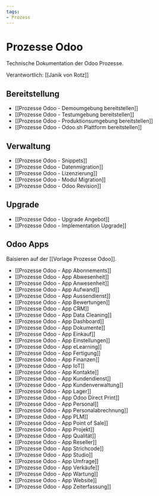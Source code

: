 ```yaml
---
tags:
- Prozess
---
```

# Prozesse Odoo

Technische Dokumentation der Odoo Prozesse.

Verantwortlich: [[Janik von Rotz]]

## Bereitstellung

* [[Prozesse Odoo - Demoumgebung bereitstellen]]
* [[Prozesse Odoo - Testumgebung bereitstellen]]
* [[Prozesse Odoo - Produktionsumgebung bereitstellen]]
* [[Prozesse Odoo - Odoo.sh Plattform bereitstellen]]

## Verwaltung

* [[Prozesse Odoo - Snippets]]
* [[Prozesse Odoo - Datenmigration]]
* [[Prozesse Odoo - Lizenzierung]]
* [[Prozesse Odoo - Modul Migration]]
* [[Prozesse Odoo - Odoo Revision]]

## Upgrade

* [[Prozesse Odoo - Upgrade Angebot]]
* [[Prozesse Odoo - Implementation Upgrade]]

## Odoo Apps

Baisieren auf der [[Vorlage Prozesse Odoo]].

* [[Prozesse Odoo - App Abonnements]]
* [[Prozesse Odoo - App Abwesenheit]]
* [[Prozesse Odoo - App Anwesenheit]]
* [[Prozesse Odoo - App Aufwand]]
* [[Prozesse Odoo - App Aussendienst]]
* [[Prozesse Odoo - App Bewertungen]]
* [[Prozesse Odoo - App CRM]]
* [[Prozesse Odoo - App Data Cleaning]]
* [[Prozesse Odoo - App Dashboard]]
* [[Prozesse Odoo - App Dokumente]]
* [[Prozesse Odoo - App Einkauf]]
* [[Prozesse Odoo - App Einstellungen]]
* [[Prozesse Odoo - App eLearning]]
* [[Prozesse Odoo - App Fertigung]]
* [[Prozesse Odoo - App Finanzen]]
* [[Prozesse Odoo - App IoT]]
* [[Prozesse Odoo - App Kontakte]]
* [[Prozesse Odoo - App Kundendienst]]
* [[Prozesse Odoo - App Kundenverwaltung]]
* [[Prozesse Odoo - App Lager]]
* [[Prozesse Odoo - App Odoo Direct Print]]
* [[Prozesse Odoo - App Personal]]
* [[Prozesse Odoo - App Personalabrechnung]]
* [[Prozesse Odoo - App PLM]]
* [[Prozesse Odoo - App Point of Sale]]
* [[Prozesse Odoo - App Projekt]]
* [[Prozesse Odoo - App Qualität]]
* [[Prozesse Odoo - App Reseller]]
* [[Prozesse Odoo - App Strichcode]]
* [[Prozesse Odoo - App Studio]]
* [[Prozesse Odoo - App Umfrage]]
* [[Prozesse Odoo - App Verkäufe]]
* [[Prozesse Odoo - App Wartung]]
* [[Prozesse Odoo - App Website]]
* [[Prozesse Odoo - App Zeiterfassung]]
